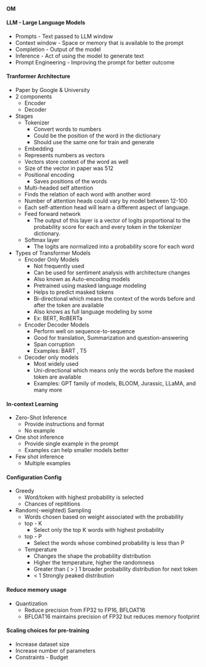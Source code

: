 #### OM
#### LLM - Large Language Models
- Prompts - Text passed to LLM window
- Context window - Space or memory that is available to the prompt
- Completion - Output of the model
- Inference - Act of using the model to generate text
- Prompt Engineering - Improving the prompt for better outcome

  
#### Tranformer Architecture
- Paper by Google & University
- 2 components
  - Encoder
  - Decoder
- Stages
  - Tokenizer
    - Convert words to numbers
    - Could be the position of the word in the dictionary
    - Should use the same one for train and generate
  -  Embedding
    - Represents numbers as vectors
    - Vectors store context of the word as well
    - Size of the vector in paper was 512
  - Positional encoding
    -  Saves positions of the words
  -  Multi-headed self attention
    - Finds the relation of each word with another word
    - Number of attention heads could vary by model between 12-100 
    - Each self-attention head will learn a different aspect of language.
  - Feed forward network
    - The output of this layer is a vector of logits proportional to the probability score for each and every token in the tokenizer dictionary.
  - Softmax layer
    - The logits are normalized into a probability score for each word
- Types of Transformer Models
  - Encoder Only Models
    - Not frequently used
    - Can be used for sentiment analysis with architecture changes
    - Also known as Auto-encoding models
    - Pretrained using masked language modeling
    - Helps to predict masked tokens
    - Bi-directional which means the context of the words before and after the token are available
    - Also knows as full language modeling by some
    - Ex: BERT, RoBERTa
  - Encoder Decoder Models
    - Perform well on sequence-to-sequence
    - Good for translation, Summarization and question-answering
    - Span corruption
    - Examples: BART , T5
  - Decoder only models
    - Most widely used
    - Uni-directional which means only the words before the masked token are available
    - Examples: GPT family of models, BLOOM, Jurassic, LLaMA, and many more

#### In-context Learning
- Zero-Shot Inference
  - Provide instructions and format
  - No example
- One shot inference
  - Provide single example in the prompt
  - Examples can help smaller models better
- Few shot inference
  - Multiple examples
 
#### Configuration Config
- Greedy
  - Word/token with highest probability is selected
  - Chances of repititions
- Random(-weighted) Sampling
  - Words chosen based on weight associated with the probability
  - top - K
    - Select only the top K words with highest probability
  - top - P
    - Select the words whose combined probability is less than P
  - Temperature
    - Changes the shape the probability distribution
    - Higher the temperature, higher the randomness
    - Greater than ( > ) 1 broader probability distribution for next token
    - < 1 Strongly peaked distribution

#### Reduce memory usage
- Quantization
  - Reduce precision from FP32 to FP16, BFLOAT16
  - BFLOAT16 maintains precision of FP32 but reduces memory footprint
 
#### Scaling choices for pre-training
- Increase dataset size
- Increase number of parameters
- Constraints - Budget
